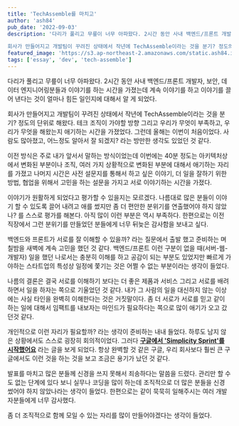 ```yaml
---
title: 'TechAssemble를 마치고'
author: 'ash84'
pub_date: '2022-09-03'
description: '다리가 풀리고 무릎이 너무 아파왔다. 2시간 동안 사내 백엔드/프론트 개발자, 보안, 데이터 엔지니어링분들과 이야기를 하는 시간을 가졌는데 계속 이야기를 하고 이야기를 끌어 낸다는 것이 얼마나 힘든 일인지에 대해서 알  게 되었다. 

회사가 만들어지고 개발팀이 꾸려진 상태에서 작년에 TechAssemble이라는 것을 분기? 정도의 단위로 해왔다. 테크 조직이 가야할 방향 그리고 우리가 무엇이 부족하고, 우리가 무엇을 해왔는지 애기하는 시간을 가졌었다. 그런데 올해는 이번이 처음이었다. 사람도 많아졌고, 어느정도 알아서 잘 되겠지?'
featured_image: 'https://s3.ap-northeast-2.amazonaws.com/static.ash84.io/images/blog/after-tech-assemble-2022-09/Untitled.png'
tags: ['essay', 'dev', 'tech-assemble']
---
```


다리가 풀리고 무릎이 너무 아파왔다. 2시간 동안 사내 백엔드/프론트 개발자, 보안, 데이터 엔지니어링분들과 이야기를 하는 시간을 가졌는데 계속 이야기를 하고 이야기를 끌어 낸다는 것이 얼마나 힘든 일인지에 대해서 알  게 되었다. 

회사가 만들어지고 개발팀이 꾸려진 상태에서 작년에 TechAssemble이라는 것을 분기? 정도의 단위로 해왔다. 테크 조직이 가야할 방향 그리고 우리가 무엇이 부족하고, 우리가 무엇을 해왔는지 애기하는 시간을 가졌었다. 그런데 올해는 이번이 처음이었다. 사람도 많아졌고, 어느정도 알아서 잘 되겠지? 라는 방만한 생각도 있었던 것 같다. 

이전 방식은 주로 내가 앞서서 말하는 방식이었는데 이번에는 40분 정도는 아키텍처상에서 변화된 부분이나 조직, 여러 가지 상황적으로 변화된 부분에 대해서 애기하는 자리를 가졌고 나머지 시간은 사전 설문지를 통해서 하고 싶은 이야기, 더 일을 잘하기 위한 방법, 협업을 위해서 고민을 하는 설문을 가지고 서로 이야기하는 시간을 가졌다. 

이야기가 원활하게 되었다고 평가할 수 있을지는 모르겠다. 나름대로 많은 분들이 이야기 할 수 있도록 끌어 내려고 애를 썼지만 좀 더 편안한 분위기를 연출했어야 하지 않았나? 를 스스로 평가를 해본다. 아직 많이 이런 부분은 역시 부족하다. 한편으로는 이전 직장에서 그런 분위기를 만들었던 분들에게 너무 뒤늦은 감사함을 보내고 싶다. 

백엔드와 프론트가 서로를 잘 이해할 수 있을까? 라는 질문에서 출발 했고 준비하는 며칠밤을 새벽에 계속 고민을 했던 것 같다. 백엔드/프론트 이런 구분이 없을 때(서버-웹-개발자) 일을 했던 나로서는 충분히 이해를 하고 공감이 되는 부분도 있었지만 빠르게 가야하는 스타트업의 특성상 일정에 쫓기는 것은 어쩔 수 없는 부분이라는 생각이 들었다. 

나름의 결론은 결국 서로를 이해하기 보다는 더 좋은 제품과 서비스 그리고 서로를 배려하면서 일을 하자는 쪽으로 기울었던 것 같다. 내가 그 사람의 일을 대신하지 않는 이상에는 사실 타인을 완벽히 이해한다는 것은 거짓말이다. 좀 더 서로가 서로를 믿고 같이 하는 일에 대해서 임팩트를 내보자는 마인드가 필요하다는 쪽으로 많이 애기가 오고 갔던것 같다. 

개인적으로 이런 자리가 필요할까? 라는 생각이 준비하는 내내 들었다. 하루도 남지 않은 상황에서도 스스로 굉장히 회의적이었다. 그러다 [****구글에서 'Simplicity Sprint'를 시작했어요****](https://maily.so/productlab/posts/5f243e65) 라는 글을 보게 되었다. 항상 완벽할 것 같은 구글, 우리 회사보다 훨씬 큰 구글에서도 이런 것을 하는 것을 보고 조금은 용기가 났던 것 같다. 



발표를 마치고 많은 분들께 신경을 쓰지 못해서 죄송하다는 말씀을 드렸다. 관리만 할 수도 없는 단계에 있다 보니 실무나 코딩을 많이 하는데 조직적으로 더 많은 분들을 신경 썼어야 하지 않았나라는 생각이 들었다. 한편으로는 같이 묵묵히 일해주시는 여러 개발자분들에게 너무 감사했다. 

좀 더 조직적으로 함께 모일 수 있는 자리를 많이 만들어야겠다는 생각이 들었다.
